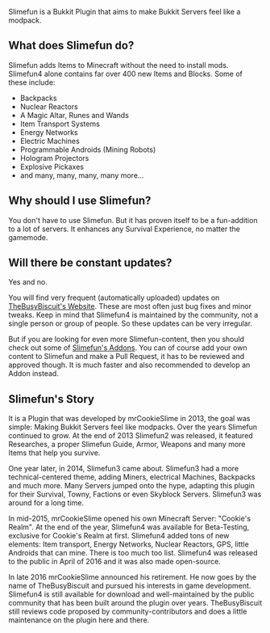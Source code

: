 Slimefun is a Bukkit Plugin that aims to make Bukkit Servers feel like a modpack.

## What does Slimefun do?
Slimefun adds Items to Minecraft without the need to install mods.
Slimefun4 alone contains far over 400 new Items and Blocks.
Some of these include:
* Backpacks
* Nuclear Reactors
* A Magic Altar, Runes and Wands
* Item Transport Systems
* Energy Networks
* Electric Machines
* Programmable Androids (Mining Robots)
* Hologram Projectors
* Explosive Pickaxes
* and many, many, many, many more...

## Why should I use Slimefun?
You don't have to use Slimefun.
But it has proven itself to be a fun-addition to a lot of servers.
It enhances any Survival Experience, no matter the gamemode.

## Will there be constant updates?
Yes and no.

You will find very frequent (automatically uploaded) updates on [TheBusyBiscuit's Website](https://thebusybiscuit.github.io/builds/TheBusyBiscuit/Slimefun4/master/).
These are most often just bug fixes and minor tweaks.
Keep in mind that Slimefun4 is maintained by the community, not a single person or group of people.
So these updates can be very irregular.

But if you are looking for even more Slimefun-content, then you should check out some of [Slimefun's Addons](https://github.com/TheBusyBiscuit/Slimefun4/wiki/Addons).
You can of course add your own content to Slimefun and make a Pull Request, it has to be reviewed and approved though.
It is much faster and also recommended to develop an Addon instead.

## Slimefun's Story
It is a Plugin that was developed by mrCookieSlime in 2013, the goal was simple: Making Bukkit Servers feel like modpacks.
Over the years Slimefun continued to grow.
At the end of 2013 Slimefun2 was released, it featured Researches, a proper Slimefun Guide, Armor, Weapons and many more Items that help you survive.

One year later, in 2014, Slimefun3 came about.
Slimefun3 had a more technical-centered theme, adding Miners, electrical Machines, Backpacks and much more.
Many Servers jumped onto the hype, adapting this plugin for their Survival, Towny, Factions or even Skyblock Servers.
Slimefun3 was around for a long time.

In mid-2015, mrCookieSlime opened his own Minecraft Server: "Cookie's Realm".
At the end of the year, Slimefun4 was available for Beta-Testing, exclusive for Cookie's Realm at first.
Slimefun4 added tons of new elements: Item transport, Energy Networks, Nuclear Reactors, GPS, little Androids that can mine.
There is too much too list.
Slimefun4 was released to the public in April of 2016 and it was also made open-source.

In late 2016 mrCookieSlime announced his retirement.
He now goes by the name of TheBusyBiscuit and pursued his interests in game development.
Slimefun4 is still available for download and well-maintained by the public community that has been built around the plugin over years.
TheBusyBiscuit still reviews code proposed by community-contributors and does a little maintenance on the plugin here and there.

